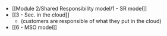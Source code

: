* [[Module 2/Shared Responsibility model/1 - SR model]]
* [[3 - Sec. in the cloud]]
	* (customers are responsible of what they put in the cloud)
* [[6 - MSO model]]